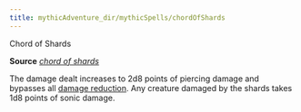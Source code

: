 ```yaml
---
title: mythicAdventure_dir/mythicSpells/chordOfShards
---
```

Chord of Shards

**Source** [_chord of shards_](ultimateMagi_dir/spells/chordOfShards#_chord-of-shards)

The damage dealt increases to 2d8 points of piercing damage and bypasses all [damage reduction](monster_dir/universalMonsterRules#_damage-reduction). Any creature damaged by the shards takes 1d8 points of sonic damage.

